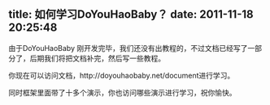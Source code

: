 title: 如何学习DoYouHaoBaby？
date: 2011-11-18 20:25:48
---

<p>
	由于DoYouHaoBaby 刚开发完毕，我们还没有出教程的，不过文档已经写了一部分了，后期我们将把文档补完，然后写一些教程。
</p>
<p>
	你现在可以访问文档，http://doyouhaobaby.net/document进行学习。
</p>
<p>
	同时框架里面带了十多个演示，你也访问哪些演示进行学习，祝你愉快。
</p>